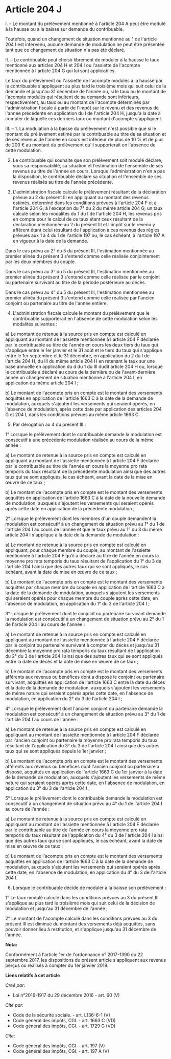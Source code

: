 # Article 204 J

I. – Le montant du prélèvement mentionné à l'article 204 A peut être modulé à la hausse ou à la baisse sur demande du
contribuable. 

Toutefois, quand un changement de situation mentionné au 1 de l'article 204 I est intervenu, aucune demande de modulation ne
peut être présentée tant que ce changement de situation n'a pas été déclaré. 

II. – Le contribuable peut choisir librement de moduler à la hausse le taux mentionné aux articles 204 H et 204 I ou
l'assiette de l'acompte mentionnée à l'article 204 G qui lui sont applicables. 

Le taux du prélèvement ou l'assiette de l'acompte modulés à la hausse par le contribuable s'appliquent au plus tard le
troisième mois qui suit celui de la demande et jusqu'au 31 décembre de l'année ou, si le taux ou le montant de l'acompte
modulés qui résultent de sa demande sont inférieurs, respectivement, au taux ou au montant de l'acompte déterminés par
l'administration fiscale à partir de l'impôt sur le revenu et des revenus de l'année précédente en application du I de
l'article 204 H, jusqu'à la date à compter de laquelle ces derniers taux ou montant d'acompte s'appliquent. 

III. – 1. La modulation à la baisse du prélèvement n'est possible que si le montant du prélèvement estimé par le contribuable
au titre de sa situation et de ses revenus de l'année en cours est inférieur de plus de 10 % et de plus de 200 € au montant
du prélèvement qu'il supporterait en l'absence de cette modulation. 

2. Le contribuable qui souhaite que son prélèvement soit modulé déclare, sous sa responsabilité, sa situation et l'estimation
de l'ensemble de ses revenus au titre de l'année en cours. Lorsque l'administration n'en a pas la disposition, le
contribuable déclare sa situation et l'ensemble de ses revenus réalisés au titre de l'année précédente. 

3. L'administration fiscale calcule le prélèvement résultant de la déclaration prévue au 2 du présent III en appliquant au
montant des revenus estimés, déterminé dans les conditions prévues à l'article 204 F et à l'article 204 G, à l'exception du
7° du 2 du même article 204 G, un taux calculé selon les modalités du 1 du I de l'article 204 H, les revenus pris en compte
pour le calcul de ce taux étant ceux résultant de la déclaration mentionnée au 2 du présent III et l'impôt sur le revenu y
afférent étant celui résultant de l'application à ces revenus des règles prévues aux 1 à 4 du I de l'article 197 ou, le cas
échéant, à l'article 197 A en vigueur à la date de la demande. 

Dans le cas prévu au 2° du 5 du présent III, l'estimation mentionnée au premier alinéa du présent 3 s'entend comme celle
réalisée conjointement par les deux membres du couple. 

Dans le cas prévu au 3° du 5 du présent III, l'estimation mentionnée au premier alinéa du présent 3 s'entend comme celle
réalisée par le conjoint ou partenaire survivant au titre de la période postérieure au décès. 

Dans le cas prévu au 4° du 5 du présent III, l'estimation mentionnée au premier alinéa du présent 3 s'entend comme celle
réalisée par l'ancien conjoint ou partenaire au titre de l'année entière. 

4. L'administration fiscale calcule le montant du prélèvement que le contribuable supporterait en l'absence de cette
modulation selon les modalités suivantes : 

a) Le montant de retenue à la source pris en compte est calculé en appliquant au montant de l'assiette mentionnée à l'article
204 F déclarée par le contribuable au titre de l'année en cours les deux tiers du taux qui s'applique entre le 1er janvier et
le 31 août et le tiers du taux qui s'applique entre le 1er septembre et le 31 décembre, en application du 2 du I de l'article
204 H, du III du même article 204 H en retenant le taux sur une base annuelle en application du d du 1 du III dudit article
204 H ou, lorsque le contribuable a déclaré au cours de la dernière ou de l'avant-dernière année un changement de situation
mentionné à l'article 204 I, en application du même article 204 I ; 

b) Le montant de l'acompte pris en compte est le montant des versements acquittés en application de l'article 1663 C à la
date de la demande de modulation, auxquels s'ajoutent les versements qui seraient opérés, en l'absence de modulation, après
cette date par application des articles 204 G et 204 I, dans les conditions prévues au même article 1663 C. 

5. Par dérogation au 4 du présent III : 

1° Lorsque le prélèvement dont le contribuable demande la modulation est consécutif à une précédente modulation réalisée au
cours de la même année : 

a) Le montant de retenue à la source pris en compte est calculé en appliquant au montant de l'assiette mentionnée à l'article
204 F déclarée par le contribuable au titre de l'année en cours la moyenne pro rata temporis du taux résultant de la
précédente modulation ainsi que des autres taux qui se sont appliqués, le cas échéant, avant la date de la mise en œuvre de
ce taux ; 

b) Le montant de l'acompte pris en compte est le montant des versements acquittés en application de l'article 1663 C à la
date de la nouvelle demande de modulation, auxquels s'ajoutent les versements qui seraient opérés après cette date en
application de la précédente modulation ; 

2° Lorsque le prélèvement dont les membres d'un couple demandent la modulation est consécutif à un changement de situation
prévu au 1° du 1 de l'article 204 I au cours de l'année et que le taux prévu au 1° du 3 du même article 204 I s'applique à la
date de la demande de modulation : 

a) Le montant de retenue à la source pris en compte est calculé en appliquant, pour chaque membre du couple, au montant de
l'assiette mentionnée à l'article 204 F qu'il a déclaré au titre de l'année en cours la moyenne pro rata temporis du taux
résultant de l'application du 1° du 3 de l'article 204 I ainsi que des autres taux qui se sont appliqués, le cas échéant,
avant la date de mise en œuvre de ce taux ; 

b) Le montant de l'acompte pris en compte est le montant des versements acquittés par chaque membre du couple en application
de l'article 1663 C à la date de la demande de modulation, auxquels s'ajoutent les versements qui seraient opérés pour chaque
membre du couple après cette date, en l'absence de modulation, en application du 1° du 3 de l'article 204 I ; 

3° Lorsque le prélèvement dont le conjoint ou partenaire survivant demande la modulation est consécutif à un changement de
situation prévu au 2° du 1 de l'article 204 I au cours de l'année : 

a) Le montant de retenue à la source pris en compte est calculé en appliquant au montant de l'assiette mentionnée à l'article
204 F déclarée par le conjoint ou partenaire survivant à compter du décès et jusqu'au 31 décembre la moyenne pro rata
temporis du taux résultant de l'application du 2° du 3 de l'article 204 I ainsi que des autres taux qui se sont appliqués
entre la date de décès et la date de mise en œuvre de ce taux ; 

b) Le montant de l'acompte pris en compte est le montant des versements afférents aux revenus ou bénéfices dont a disposé le
conjoint ou partenaire survivant, acquittés en application de l'article 1663 C entre la date du décès et la date de la
demande de modulation, auxquels s'ajoutent les versements de même nature qui seraient opérés après cette date, en l'absence
de modulation, en application du 2° du 3 de l'article 204 I ; 

4° Lorsque le prélèvement dont l'ancien conjoint ou partenaire demande la modulation est consécutif à un changement de
situation prévu au 3° du 1 de l'article 204 I au cours de l'année : 

a) Le montant de retenue à la source pris en compte est calculé en appliquant au montant de l'assiette mentionnée à l'article
204 F déclarée par l'ancien conjoint ou partenaire la moyenne pro rata temporis du taux résultant de l'application du 3° du 3
de l'article 204 I ainsi que des autres taux qui se sont appliqués depuis le 1er janvier ; 

b) Le montant de l'acompte pris en compte est le montant des versements afférents aux revenus ou bénéfices dont l'ancien
conjoint ou partenaire a disposé, acquittés en application de l'article 1663 C du 1er janvier à la date de la demande de
modulation, auxquels s'ajoutent les versements de même nature qui seraient opérés après cette date, en l'absence de
modulation, en application du 3° du 3 de l'article 204 I ; 

5° Lorsque le prélèvement dont le contribuable demande la modulation est consécutif à un changement de situation prévu au 4°
du 1 de l'article 204 I au cours de l'année : 

a) Le montant de retenue à la source pris en compte est calculé en appliquant au montant de l'assiette mentionnée à l'article
204 F déclarée par le contribuable au titre de l'année en cours la moyenne pro rata temporis du taux résultant de
l'application du 4° du 3 de l'article 204 I ainsi que des autres taux qui se sont appliqués, le cas échéant, avant la date de
mise en œuvre de ce taux ; 

b) Le montant de l'acompte pris en compte est le montant des versements acquittés en application de l'article 1663 C à la
date de la demande de modulation, auxquels s'ajoutent les versements qui seraient opérés après cette date, en l'absence de
modulation, en application du 4° du 3 de l'article 204 I. 

6. Lorsque le contribuable décide de moduler à la baisse son prélèvement : 

1° Le taux modulé calculé dans les conditions prévues au 3 du présent III s'applique au plus tard le troisième mois qui suit
celui de la décision de modulation et jusqu'au 31 décembre de l'année ; 

2° Le montant de l'acompte calculé dans les conditions prévues au 3 du présent III est diminué du montant des versements déjà
acquittés, sans pouvoir donner lieu à restitution, et s'applique jusqu'au 31 décembre de l'année.

**Nota:**

Conformément à l'article 1er de l'ordonnance n° 2017-1390 du 22 septembre 2017, les dispositions du présent article
s'appliquent aux revenus perçus ou réalisés à compter du 1er janvier 2019.

**Liens relatifs à cet article**

_Créé par_:

  - Loi n°2016-1917 du 29 décembre 2016 - art. 60 (V)

_Cité par_:

  - Code de la sécurité sociale. - art. L136-6-1 (V)
  - Code général des impôts, CGI. - art. 1663 C (VD)
  - Code général des impôts, CGI. - art. 1729 G (VD)

_Cite_:

  - Code général des impôts, CGI. - art. 197 (V)
  - Code général des impôts, CGI. - art. 197 A (V)
